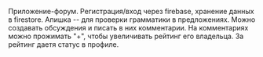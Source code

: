 Приложение-форум. Регистрация/вход через firebase, хранение данных в firestore. Апишка -- для проверки грамматики в предложениях. Можно создавать обсуждения и писать в них комментарии. На комментариях можно прожимать "+", чтобы увеличивать рейтинг его владельца. За рейтинг даетя статус в профиле.
